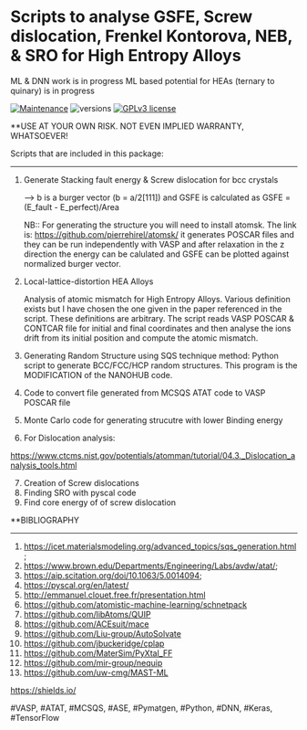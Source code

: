 # Scripts to analyse GSFE, Screw dislocation, Frenkel Kontorova, NEB, & SRO for High Entropy Alloys
ML & DNN work is in progress
ML based potential for HEAs (ternary to quinary) is in progress

[![Maintenance](https://img.shields.io/badge/Maintained%3F-yes-green.svg)](https://GitHub.com/Naereen/StrapDown.js/graphs/commit-activity)
![versions](https://img.shields.io/pypi/pyversions/Django?color=green&label=python&style=plastic)
[![GPLv3 license](https://img.shields.io/badge/License-GPLv3-blue.svg)](http://perso.crans.org/besson/LICENSE.html)

**USE AT YOUR OWN RISK. NOT EVEN IMPLIED WARRANTY, WHATSOEVER!

Scripts that are included in this package:
_________________
1. Generate Stacking fault energy & Screw dislocation for bcc crystals

   --> b is a burger vector (b = a/2[111]) and GSFE is calculated as
   GSFE = (E_fault - E_perfect)/Area

   NB:: For generating the structure you will need to install atomsk. The link is:
https://github.com/pierrehirel/atomsk/ 
it generates POSCAR files and they can be run independently with VASP and after relaxation in the z direction
the energy can be calulated and GSFE can be plotted against normalized burger vector.

2. Local-lattice-distortion HEA Alloys

   Analysis of atomic mismatch for High Entropy Alloys. Various definition exists but I have chosen the one given in the paper referenced in the script. These definitions are arbitrary. The script reads VASP POSCAR & CONTCAR file for initial and final coordinates and then analyse the ions drift from its initial position and compute the atomic mismatch.

3. Generating Random Structure using SQS technique method: Python script to generate BCC/FCC/HCP random structures. This program is the MODIFICATION of the NANOHUB code.

4. Code to convert file generated from MCSQS ATAT code to VASP POSCAR file

5. Monte Carlo code for generating strucutre with lower Binding energy

6. For Dislocation analysis: 

https://www.ctcms.nist.gov/potentials/atomman/tutorial/04.3._Dislocation_analysis_tools.html

7. Creation of Screw dislocations
8. Finding SRO with pyscal code
9. Find core energy of of screw dislocation 

**BIBLIOGRAPHY
___________________________
1. https://icet.materialsmodeling.org/advanced_topics/sqs_generation.html; 
2. https://www.brown.edu/Departments/Engineering/Labs/avdw/atat/; 
3. https://aip.scitation.org/doi/10.1063/5.0014094; 
4. https://pyscal.org/en/latest/
5. http://emmanuel.clouet.free.fr/presentation.html
6. https://github.com/atomistic-machine-learning/schnetpack
7. https://github.com/libAtoms/QUIP
8. https://github.com/ACEsuit/mace
9. https://github.com/Liu-group/AutoSolvate
10. https://github.com/jbuckeridge/cplap
11. https://github.com/MaterSim/PyXtal_FF
12. https://github.com/mir-group/nequip
13. https://github.com/uw-cmg/MAST-ML



https://shields.io/

#VASP, #ATAT, #MCSQS, #ASE, #Pymatgen, #Python, #DNN, #Keras, #TensorFlow
